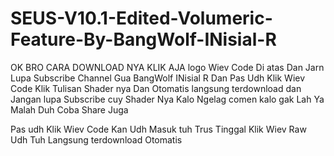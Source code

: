 # SEUS-V10.1-Edited-Volumeric-Feature-By-BangWolf-INisial-R
OK BRO CARA DOWNLOAD NYA KLIK AJA logo Wiev Code Di atas Dan Jarn Lupa Subscribe Channel Gua BangWolf INisial R Dan Pas Udh Klik Wiev Code Klik Tulisan Shader nya Dan Otomatis langsung terdownload  dan Jangan lupa Subscribe cuy Shader Nya Kalo Ngelag comen kalo gak Lah Ya Malah Duh Coba Share Juga

Pas udh Klik Wiev Code Kan Udh Masuk tuh Trus Tinggal Klik Wiev Raw Udh Tuh Langsung terdownload Otomatis
